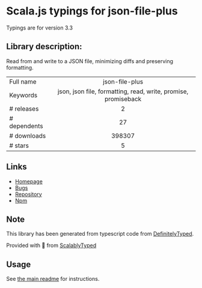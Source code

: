 
# Scala.js typings for json-file-plus

Typings are for version 3.3

## Library description:
Read from and write to a JSON file, minimizing diffs and preserving formatting.

|                    |                 |
| ------------------ | :-------------: |
| Full name          | json-file-plus |
| Keywords           | json, json file, formatting, read, write, promise, promiseback |
| # releases         | 2 |
| # dependents       | 27 |
| # downloads        | 398307 |
| # stars            | 5 |

## Links
- [Homepage](https://github.com/ljharb/json-file-plus#readme)
- [Bugs](https://github.com/ljharb/json-file-plus/issues)
- [Repository](https://github.com/ljharb/json-file-plus)
- [Npm](https://www.npmjs.com/package/json-file-plus)
    


## Note
This library has been generated from typescript code from [DefinitelyTyped](https://definitelytyped.org).

Provided with :purple_heart: from [ScalablyTyped](https://github.com/oyvindberg/ScalablyTyped)

## Usage
See [the main readme](../../readme.md) for instructions.


